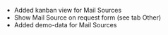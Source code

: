 - Added kanban view for Mail Sources
- Show Mail Source on request form (see tab Other)
- Added demo-data for Mail Sources
